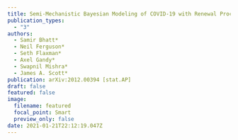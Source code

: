 ```yaml
---
title: Semi-Mechanistic Bayesian Modeling of COVID-19 with Renewal Processes
publication_types:
  - "3"
authors:
  - Samir Bhatt*
  - Neil Ferguson*
  - Seth Flaxman*
  - Axel Gandy*
  - Swapnil Mishra*
  - James A. Scott*
publication: arXiv:2012.00394 [stat.AP]
draft: false
featured: false
image:
  filename: featured
  focal_point: Smart
  preview_only: false
date: 2021-01-21T22:12:19.047Z
---
```

